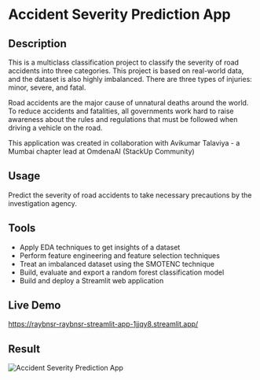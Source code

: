 # Accident Severity Prediction App

## Description
This is a multiclass classification project to classify the severity of road accidents into three categories. This project is based on real-world data, and the dataset is also highly imbalanced. There are three types of injuries: minor, severe, and fatal.

Road accidents are the major cause of unnatural deaths around the world. To reduce accidents and fatalities, all governments work hard to raise awareness about the rules and regulations that must be followed when driving a vehicle on the road.

This application was created in collaboration with Avikumar Talaviya - a Mumbai chapter lead at OmdenaAI (StackUp Community)

## Usage
Predict the severity of road accidents to take necessary precautions by the investigation agency.

## Tools
- Apply EDA techniques to get insights of a dataset
- Perform feature engineering and feature selection techniques
- Treat an imbalanced dataset using the SMOTENC technique
- Build, evaluate and export a random forest classification model
- Build and deploy a Streamlit web application

## Live Demo
https://raybnsr-raybnsr-streamlit-app-1jjqy8.streamlit.app/

## Result
![Accident Severity Prediction App](https://github.com/raybnsr/Web-Company-Profile/assets/87411691/782d365d-26db-4d15-8c5d-55cfbcb17313)

